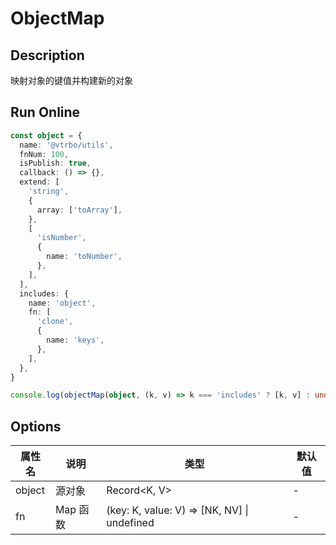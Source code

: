 # ObjectMap

## Description
映射对象的键值并构建新的对象

## Run Online

<RunCode :dependency="`
function notNullish<T>(data: T | null | undefined): data is NonNullable<T> {
  return data != null
}
function objectMap<K extends string, V, NK = K, NV = V>(object: Record<K, V>, fn: (key: K, value: V) => [NK, NV] | undefined): Record<K, V> {
  return Object.fromEntries(
    Object.entries(object)
      .map(([k, v]) => fn(k as K, v as V))
      .filter(notNullish),
  )
}`">

```ts
const object = {
  name: '@vtrbo/utils',
  fnNum: 100,
  isPublish: true,
  callback: () => {},
  extend: [
    'string',
    {
      array: ['toArray'],
    },
    [
      'isNumber',
      {
        name: 'toNumber',
      },
    ],
  ],
  includes: {
    name: 'object',
    fn: [
      'clone',
      {
        name: 'keys',
      },
    ],
  },
}

console.log(objectMap(object, (k, v) => k === 'includes' ? [k, v] : undefined))
```

</RunCode>

## Options

<div class="utils-table">

| 属性名 | 说明 | 类型 | 默认值 |
| --- | --- | --- | --- |
| object | 源对象 | Record<K, V> | - |
| fn | Map 函数 | (key: K, value: V) => [NK, NV] \| undefined | - |

</div>